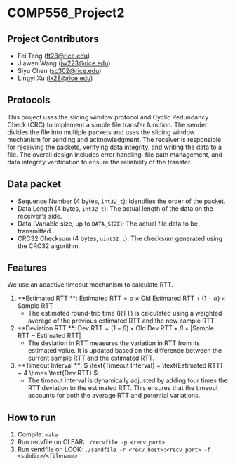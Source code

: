 # COMP556_Project2

## Project Contributors

- Fei Teng (ft28@rice.edu)
- Jiawen Wang (jw223@rice.edu)
- Siyu Chen (sc302@rice.edu)
- Lingyi Xu (lx28@rice.edu)



## Protocols

This project uses the sliding window protocol and Cyclic Redundancy Check (CRC) to implement a simple file transfer function. The sender divides the file into multiple packets and uses the sliding window mechanism for sending and acknowledgment. The receiver is responsible for receiving the packets, verifying data integrity, and writing the data to a file. The overall design includes error handling, file path management, and data integrity verification to ensure the reliability of the transfer.



## Data packet

- Sequence Number (4 bytes, `int32_t`): Identifies the order of the packet.
- Data Length (4 bytes, `int32_t`): The actual length of the data on the receiver's side.
- Data (Variable size, up to `DATA_SIZE`): The actual file data to be transmitted.
- CRC32 Checksum (4 bytes, `uint32_t`): The checksum generated using the CRC32 algorithm.



## Features

We use an adaptive timeout mechanism to calculate RTT. 

1. **Estimated RTT **:
   $\text{Estimated RTT} = \alpha \times \text{Old Estimated RTT} + (1 - \alpha) \times \text{Sample RTT}$
   - The estimated round-trip time (RTT) is calculated using a weighted average of the previous estimated RTT and the new sample RTT. 
2. **Deviation RTT **:
   $\text{Dev RTT} = (1 - \beta) \times \text{Old Dev RTT} + \beta \times \left| \text{Sample RTT} - \text{Estimated RTT} \right|$
   - The deviation in RTT measures the variation in RTT from its estimated value. It is updated based on the difference between the current sample RTT and the estimated RTT.
3. **Timeout Interval **:
   $
   \text{Timeout Interval} = \text{Estimated RTT} + 4 \times \text{Dev RTT}
   $
   - The timeout interval is dynamically adjusted by adding four times the RTT deviation to the estimated RTT. This ensures that the timeout accounts for both the average RTT and potential variations.



## How to run

1. Compile: `make`
2. Run recvfile on CLEAR: `./recvfile -p <recv_port>`
3. Run sendfile on LOOK: `./sendfile -r <recv_host>:<recv_port> -f <subdir>/<filename>`